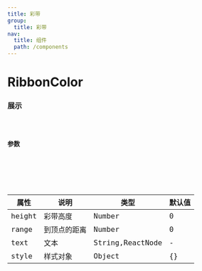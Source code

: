 ```yaml
---
title: 彩带
group: 
  title: 彩带
nav:
  title: 组件
  path: /components
---
```


# RibbonColor
### 展示

<code src="./demos/demo.tsx" />

### 参数

<API />

###
| 属性 | 说明 | 类型 | 默认值 |
| --- | --- | --- | --- |
| height | 彩带高度 | Number | 0 |
| range | 到顶点的距离 | Number | 0 |
| text | 文本 | String,ReactNode | - |
| style | 样式对象 | Object | {} |
